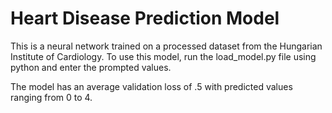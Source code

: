 # Heart Disease Prediction Model
 
This is a neural network trained on a processed dataset from the Hungarian Institute of Cardiology.
To use this model, run the load_model.py file using python and enter the prompted values.

The model has an average validation loss of .5 with predicted values ranging from 0 to 4.

